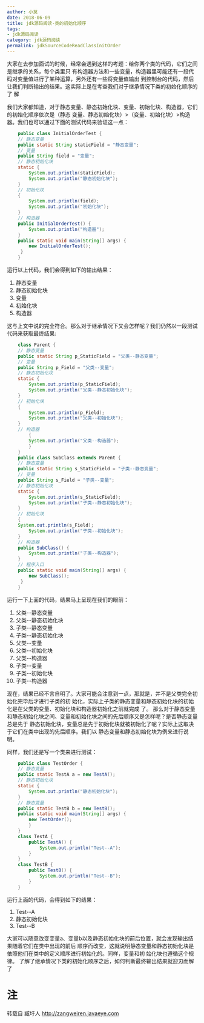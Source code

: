 ```yaml
---
author: 小莫
date: 2018-06-09
title: jdk源码阅读-类的初始化顺序
tags:
- jdk源码阅读
category: jdk源码阅读
permalink: jdkSourceCodeReadClassInitOrder
---
```

大家在去参加面试的时候，经常会遇到这样的考题：给你两个类的代码，它们之间是继承的关系，每个类里只
有构造器方法和一些变量，构造器里可能还有一段代码对变量值进行了某种运算，另外还有一些将变量值输出
到控制台的代码，然后让我们判断输出的结果。这实际上是在考查我们对于继承情况下类的初始化顺序的了
解
<!-- more -->
我们大家都知道，对于静态变量、静态初始化块、变量、初始化块、构造器，它们的初始化顺序依次是（静态
变量、静态初始化块）>（变量、初始化块）>构造器。我们也可以通过下面的测试代码来验证这一点：

```java
    public class InitialOrderTest {
    // 静态变量
    public static String staticField = "静态变量";
    // 变量
    public String field = "变量";
    // 静态初始化块
    static {
        System.out.println(staticField);
        System.out.println("静态初始化块");
    }
    // 初始化块
    {
        System.out.println(field);
        System.out.println("初始化块");
    }
    // 构造器
    public InitialOrderTest() {
        System.out.println("构造器");
    }
    public static void main(String[] args) {
        new InitialOrderTest();
     }
    }
```

运行以上代码，我们会得到如下的输出结果：
1. 静态变量
2. 静态初始化块
3. 变量
4. 初始化块
5. 构造器

这与上文中说的完全符合。那么对于继承情况下又会怎样呢？我们仍然以一段测试代码来获取最终结果:

```java
    class Parent {
    // 静态变量
    public static String p_StaticField = "父类--静态变量";
    // 变量
    public String p_Field = "父类--变量";
    // 静态初始化块
    static {
        System.out.println(p_StaticField);
        System.out.println("父类--静态初始化块");
    }
    // 初始化块
    {
        System.out.println(p_Field);
        System.out.println("父类--初始化块");
    }
    // 构造器
        {
        System.out.println("父类--构造器");
        }
    }
    public class SubClass extends Parent {
    // 静态变量
    public static String s_StaticField = "子类--静态变量";
    // 变量
    public String s_Field = "子类--变量";
    // 静态初始化块
    static {
        System.out.println(s_StaticField);
        System.out.println("子类--静态初始化块");
    }
    // 初始化块
    {
    System.out.println(s_Field);
        System.out.println("子类--初始化块");
    }
    // 构造器
    public SubClass() {
        System.out.println("子类--构造器");
    }
    // 程序入口
    public static void main(String[] args) {
        new SubClass();
     }
    }
```

运行一下上面的代码，结果马上呈现在我们的眼前：
1. 父类--静态变量
2. 父类--静态初始化块
3. 子类--静态变量
4. 子类--静态初始化块
5. 父类--变量
6. 父类--初始化块
7. 父类--构造器
8. 子类--变量
9. 子类--初始化块
10. 子类--构造器

现在，结果已经不言自明了。大家可能会注意到一点，那就是，并不是父类完全初始化完毕后才进行子类的初
始化，实际上子类的静态变量和静态初始化块的初始化是在父类的变量、初始化块和构造器初始化之前就完成
了。
那么对于静态变量和静态初始化块之间、变量和初始化块之间的先后顺序又是怎样呢？是否静态变量总是先于
静态初始化块，变量总是先于初始化块就被初始化了呢？实际上这取决于它们在类中出现的先后顺序。我们以
静态变量和静态初始化块为例来进行说明。

同样，我们还是写一个类来进行测试：

```java
    public class TestOrder {
    // 静态变量
    public static TestA a = new TestA();
    // 静态初始化块
    static {
        System.out.println("静态初始化块");
    }
    // 静态变量
    public static TestB b = new TestB();
    public static void main(String[] args) {
        new TestOrder();
        }
    }
    class TestA {
        public TestA() {
            System.out.println("Test--A");
        }
    }
    class TestB {
        public TestB() {
            System.out.println("Test--B");
        }
    }

```

运行上面的代码，会得到如下的结果：
1. Test--A
2. 静态初始化块
3. Test--B

大家可以随意改变变量a、变量b以及静态初始化块的前后位置，就会发现输出结果随着它们在类中出现的前后
顺序而改变，这就说明静态变量和静态初始化块是依照他们在类中的定义顺序进行初始化的。同样，变量和初
始化块也遵循这个规律。
了解了继承情况下类的初始化顺序之后，如何判断最终输出结果就迎刃而解了



# 注
转载自 臧圩人 http://zangweiren.javaeye.com
